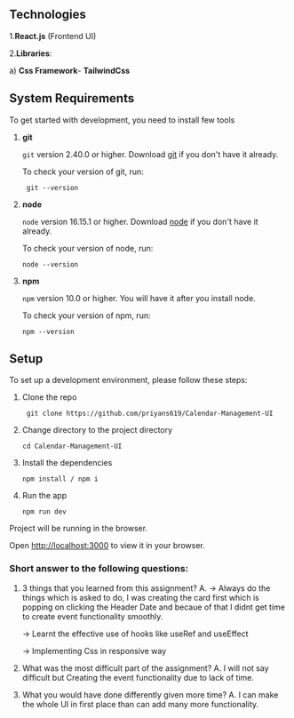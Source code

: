 
## Technologies
1.**React.js** (Frontend UI)

2.**Libraries**:
    
   a) **Css Framework**- **TailwindCss**
   

## System Requirements

To get started with development, you need to install few tools

1. **git** 
   
   `git` version 2.40.0 or higher. Download [git](https://git-scm.com/downloads) if you don't have it already.

   To check your version of git, run:

   ```shell
    git --version
   ```
2. **node** 

   `node` version 16.15.1 or higher. Download [node](https://nodejs.org/en/download/) if you don't have it already.

    To check your version of node, run:

    ```shell
    node --version
    ```

3. **npm**
  
    `npm` version 10.0 or higher. You will have it after you install node.

    To check your version of npm, run:

     ```shell
     npm --version
     ```
## Setup
To set up a development environment, please follow these steps:

1. Clone the repo

   ```shell
    git clone https://github.com/priyans619/Calendar-Management-UI
   ```

2. Change directory to the project directory

    ```shell
    cd Calendar-Management-UI
    ```

3. Install the dependencies
   
     ```shell
     npm install / npm i
      ```
4. Run the app
   
    ```shell
    npm run dev
    ```

 Project will be running in the browser.

 Open [http://localhost:3000](http://localhost:3000) to view it in your browser.

 ### Short answer to the following questions:

 1. 3 things that you learned from this assignment?
 A.
    -> Always do the things which is asked to do, I was creating the card first  which is popping on clicking the Header Date and becaue of that I didnt get time to create event functionality smoothly.

    -> Learnt the effective use of hooks like useRef and useEffect

    -> Implementing Css in responsive way

 2. What was the most difficult part of the assignment?
 A.
    I will not say difficult but Creating the event functionality due to lack of time.

 3. What you would have done differently given more time?
 A.
    I can make the whole UI in first place than can add many more functionality.





